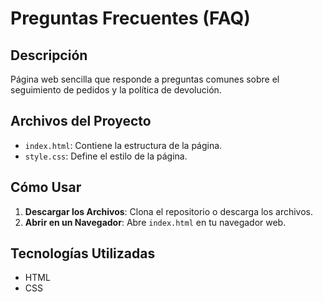 # Preguntas Frecuentes (FAQ)

## Descripción

Página web sencilla que responde a preguntas comunes sobre el seguimiento de pedidos y la política de devolución.

## Archivos del Proyecto

- `index.html`: Contiene la estructura de la página.
- `style.css`: Define el estilo de la página.

## Cómo Usar

1. **Descargar los Archivos**: Clona el repositorio o descarga los archivos.
2. **Abrir en un Navegador**: Abre `index.html` en tu navegador web.

## Tecnologías Utilizadas

- HTML
- CSS

